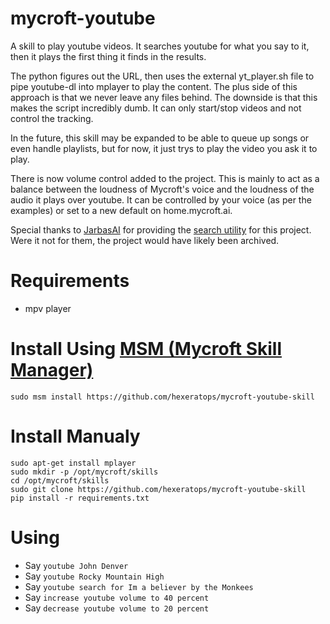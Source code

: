 # mycroft-youtube
A skill to play youtube videos. It searches youtube for what you say to it, then
it plays the first thing it finds in the results. 

The python figures out the URL, then uses the external yt\_player.sh file to pipe 
youtube-dl into mplayer to play the content. The plus side of this approach is
that we never leave any files behind. The downside is that this makes the script
incredibly dumb. It can only start/stop videos and not control the tracking.

In the future, this skill may be expanded to be able to queue up songs or even handle
playlists, but for now, it just trys to play the video you ask it to play.

There is now volume control added to the project. This is mainly to act as a balance
between the loudness of Mycroft's voice and the loudness of the audio it plays over
youtube. It can be controlled by your voice (as per the examples) or set to a new
default on home.mycroft.ai.

Special thanks to [JarbasAI](https://github.com/augustnmonteiro) for providing the
[search utility](https://github.com/HelloChatterbox/youtube_searcher) for this project.
Were it not for them, the project would have likely been archived.

# Requirements 
* mpv player

# Install Using [MSM (Mycroft Skill Manager)](https://github.com/MycroftAI/mycroft-skills-manager)
    sudo msm install https://github.com/hexeratops/mycroft-youtube-skill

# Install Manualy
    sudo apt-get install mplayer
    sudo mkdir -p /opt/mycroft/skills
    cd /opt/mycroft/skills 
    sudo git clone https://github.com/hexeratops/mycroft-youtube-skill 
    pip install -r requirements.txt 
     

# Using
* Say `youtube John Denver`
* Say `youtube Rocky Mountain High`
* Say `youtube search for Im a believer by the Monkees`
* Say `increase youtube volume to 40 percent`
* Say `decrease youtube volume to 20 percent`
